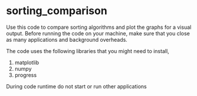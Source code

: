 # sorting_comparison
Use this code to compare sorting algorithms and plot the graphs for a visual output.
Before running the code on your machine, make sure that you close as many applications and background overheads.

The code uses the following libraries that you might need to install,
1. matplotlib
2. numpy
3. progress

During code runtime do not start or run other applications
